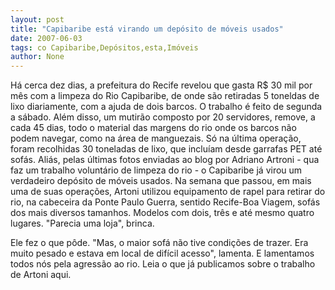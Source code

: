 ```yaml
---
layout: post
title: "Capibaribe está virando um depósito de móveis usados"
date: 2007-06-03
tags: co Capibaribe,Depósitos,esta,Imóveis
author: None
---
```

H&aacute; cerca dez dias, a prefeitura do Recife revelou que gasta R$ 30 mil por m&ecirc;s com a limpeza do&nbsp;Rio&nbsp;Capibaribe, de onde s&atilde;o retiradas 5 toneldas de lixo&nbsp;diariamente, com a ajuda de&nbsp;dois&nbsp;barcos. O&nbsp;trabalho &eacute; feito de segunda a s&aacute;bado.
Al&eacute;m disso,&nbsp;um mutir&atilde;o composto por 20 servidores, remove, a cada 45 dias, todo o material das margens do rio onde os barcos n&atilde;o podem navegar, como na &aacute;rea de manguezais. 
S&oacute; na &uacute;ltima opera&ccedil;&atilde;o, foram recolhidas 30 toneladas de lixo, que inclu&iacute;am desde garrafas PET at&eacute; sof&aacute;s. 
Ali&aacute;s, pelas &uacute;ltimas fotos enviadas ao blog por Adriano Artroni - qua faz um trabalho volunt&aacute;rio de limpeza do rio - o Capibaribe j&aacute; virou um verdadeiro dep&oacute;sito de m&oacute;veis usados.
Na semana que passou, em mais uma de suas opera&ccedil;&otilde;es,&nbsp;Artoni&nbsp;utilizou equipamento de rapel para retirar&nbsp;do rio, na cabeceira&nbsp;da&nbsp;Ponte Paulo Guerra,&nbsp;sentido Recife-Boa Viagem, sof&aacute;s dos mais diversos tamanhos.&nbsp;Modelos com dois, tr&ecirc;s e at&eacute; mesmo quatro lugares. &quot;Parecia uma loja&quot;, brinca.&nbsp;

Ele fez o que p&ocirc;de. &quot;Mas, o maior sof&aacute; n&atilde;o tive condi&ccedil;&otilde;es de trazer. Era muito pesado e estava em local de dif&iacute;cil acesso&quot;, lamenta. E lamentamos todos n&oacute;s pela agress&atilde;o ao rio.
Leia o que j&aacute; publicamos sobre o trabalho de Artoni aqui. 